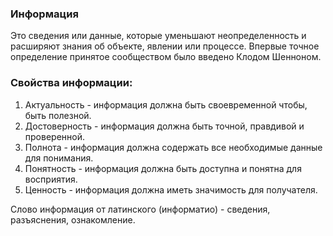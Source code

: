 ### Информация

Это сведения или данные, которые уменьшают неопределенность и расширяют знания об объекте, явлении или процессе.
Впервые точное определение принятое сообществом было введено Клодом Шенноном.

### Свойства информации:

1. Актуальность - информация должна быть своевременной чтобы, быть полезной.
2. Достоверность - информация должна быть точной, правдивой и проверенной.
3. Полнота - информация должна содержать все необходимые данные для понимания.
4. Понятность - информация должна быть доступна и понятна для восприятия.
5. Ценность - информация должна иметь значимость для получателя.

Слово информация от латинского (информатио) - сведения, разъяснения, ознакомление.